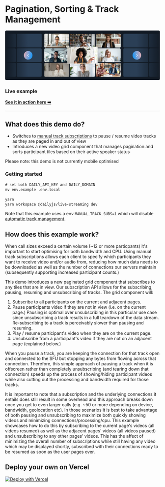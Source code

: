 # Pagination, Sorting & Track Management

![Pagination](./image.png)

### Live example

**[See it in action here ➡️](https://dailyjs-pagination.vercel.app)**

---

## What does this demo do?

- Switches to [manual track subscriptions](https://docs.daily.co/reference#%EF%B8%8F-setsubscribetotracksautomatically) to pause / resume video tracks as they are paged in and out of view
- Introduces a new video grid component that manages pagination and sorts participant tiles based on their active speaker status

Please note: this demo is not currently mobile optimised

### Getting started

```
# set both DAILY_API_KEY and DAILY_DOMAIN
mv env.example .env.local

yarn
yarn workspace @dailyjs/live-streaming dev
```

Note that this example uses a env `MANUAL_TRACK_SUBS=1` which will disable [automatic track management](https://docs.daily.co/reference#%EF%B8%8F-setsubscribetotracksautomatically).

## How does this example work?

When call sizes exceed a certain volume (~12 or more particpants) it's important to start optimising for both bandwidth and CPU. Using manual track subscriptions allows each client to specify which participants they want to receive video and/or audio from, reducing how much data needs to be downloaded as well as the number of connections our servers maintain (subsequently supporting increased participant counts.)

This demo introduces a new paginated grid component that subscribes to any tiles that are in view. Our subscription API allows for the subscribing, pausing, resuming and unsubscribing of tracks. The grid component will:

1. Subscribe to all participants on the current and adjacent pages.
2. Pause participants video if they are not in view (i.e. on the current page.) Pausing is optimal over unsubscribing in this particular use case since unsubscribing a track results in a full teardown of the data stream. Re-subscribing to a track is perceivably slower than pausing and resuming.
3. Play / resume participant's video when they are on the current page.
4. Unsubscribe from a participant's video if they are not on an adjacent page (explained below.)

When you pause a track, you are keeping the connection for that track open and connected to the SFU but stopping any bytes from flowing across that connection. Therefore, this simple approach of pausing a track when it is offscreen rather than completely unsubscribing (and tearing down that connection) speeds up the process of showing/hiding participant videos while also cutting out the processing and bandwidth required for those tracks.

It is important to note that a subscription and the underlying connections it entails does still result in some overhead and this approach breaks down once you get to even larger calls (e.g. ~50 or more depending on device, bandwidth, geolocation etc). In those scenarios it is best to take advantage of both pausing and unsubscribing to maximize both quickly showing videos and minimizing connections/processing/cpu. This example showcases how to do this by subscribing to the current page's videos (all videos resumed) as well as the adjacent pages' videos (all videos paused) and unsubscribing to any other pages' videos. This has the affect of minimizing the overall number of subscriptions while still having any video which may be displayed shortly, subscribed with their connections ready to be resumed as soon as the user pages over.

## Deploy your own on Vercel

[![Deploy with Vercel](https://vercel.com/button)](https://vercel.com/new/daily-co/clone-flow?repository-url=https%3A%2F%2Fgithub.com%2Fdaily-demos%2Fexamples.git&env=DAILY_DOMAIN%2CDAILY_API_KEY&envDescription=Your%20Daily%20domain%20and%20API%20key%20can%20be%20found%20on%20your%20account%20dashboard&envLink=https%3A%2F%2Fdashboard.daily.co&project-name=daily-examples&repo-name=daily-examples)
